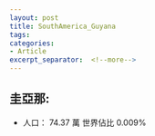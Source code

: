 ```yaml
---
layout: post
title: SouthAmerica_Guyana
tags: 
categories:
- Article
excerpt_separator:  <!--more-->
---
```

## 圭亞那:
- 人口： 74.37 萬 世界佔比 0.009%